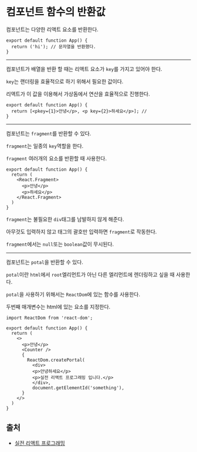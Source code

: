 # 컴포넌트 함수의 반환값
컴포넌트는 다양한 리액트 요소를 반환한다.

```
export default function App() {
  return ('hi'); // 문자열을 반환했다.
}
```
---

컴포넌트가 배열을 반환 할 때는 리액트 요소가 `key`를 가지고 있어야 한다.

`key`는 랜더링을 효율적으로 하기 위해서 필요한 값이다.

리액트가 이 값을 이용해서 가상돔에서 연산을 효율적으로 진행한다.
```
export default function App() {
  return [<pkey={1}>안녕</p>, <p key={2}>하세요</p>]; //
}
```

---


컴포넌트는 `fragment`를 반환할 수 있다.

`fragment`는 일종의 `key`역할을 한다.

`fragment` 여러개의 요소를 반환할 때 사용한다.
```
export default function App() {
  return (
    <React.Fragment>
      <p>안녕</p>
      <p>하세요</p>
    </React.Fragment>
  )
}
```
`fragment`는 불필요한 `div`태그를 남발하지 않게 해준다.

아무것도 입력하지 않고 태그의 괄호만 입력하면 `fragment`로 작동한다.

`fragment`에서는 `null`또는 `boolean`값이 무시된다.

---

컴포넌트는 `potal`을 반환할 수 있다.

`potal`이란 `html`에서 `root`엘리먼트가 아닌 다른 엘리먼트에 렌더링하고 싶을 때 사용한다.

`potal`을 사용하기 위해서는 `ReactDom`에 있는 함수를 사용한다.

두번째 매개변수는 html에 있는 요소를 지정한다.

```
import ReactDom from 'react-dom';

export default function App() {
  return (
    <>
      <p>안녕</p>
      <Counter />
      {
        ReactDom.createPortal(
          <div>
          <p>안녕하세요</p>
          <p>실전 리액트 프로그래밍 입니다.</p>
          </div>,
          document.getElementId('something'),
      }
    </>
  )
}
```

## 출처

- [실전 리액트 프로그래밍](https://www.inflearn.com/course/%EC%8B%A4%EC%A0%84-%EB%A6%AC%EC%95%A1%ED%8A%B8-%ED%94%84%EB%A1%9C%EA%B7%B8%EB%9E%98%EB%B0%8D/dashboard)